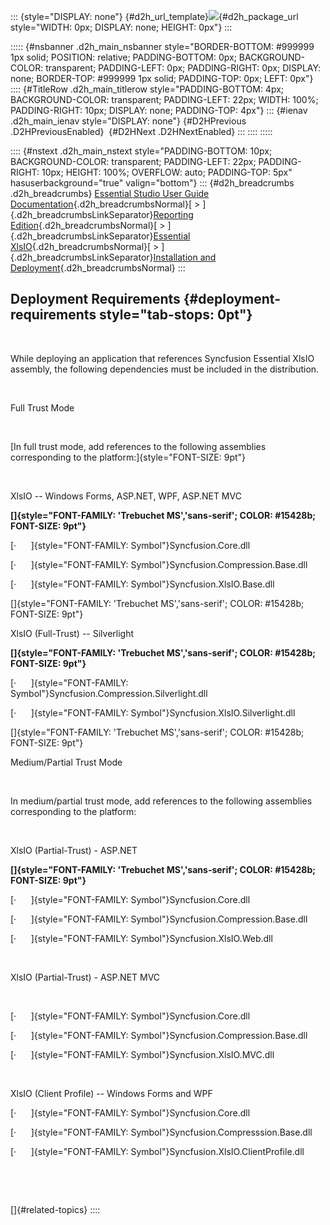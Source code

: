 ::: {style="DISPLAY: none"}
[](ms-xhelp:///?Id=d2h_url_template){#d2h_url_template}![](!package_url!){#d2h_package_url style="WIDTH: 0px; DISPLAY: none; HEIGHT: 0px"}
:::

::::: {#nsbanner .d2h_main_nsbanner style="BORDER-BOTTOM: #999999 1px solid; POSITION: relative; PADDING-BOTTOM: 0px; BACKGROUND-COLOR: transparent; PADDING-LEFT: 0px; PADDING-RIGHT: 0px; DISPLAY: none; BORDER-TOP: #999999 1px solid; PADDING-TOP: 0px; LEFT: 0px"}
:::: {#TitleRow .d2h_main_titlerow style="PADDING-BOTTOM: 4px; BACKGROUND-COLOR: transparent; PADDING-LEFT: 22px; WIDTH: 100%; PADDING-RIGHT: 10px; DISPLAY: none; PADDING-TOP: 4px"}
::: {#ienav .d2h_main_ienav style="DISPLAY: none"}
[](ms-xhelp:///?Id=13e76d29-0794-49f1-81b8-7b5ca9923b68){#D2HPrevious .D2HPreviousEnabled}  [](ms-xhelp:///?Id=ad99231a-9920-49c5-b9a3-8c0224163396){#D2HNext .D2HNextEnabled}
:::
::::
:::::

:::: {#nstext .d2h_main_nstext style="PADDING-BOTTOM: 10px; BACKGROUND-COLOR: transparent; PADDING-LEFT: 22px; PADDING-RIGHT: 10px; HEIGHT: 100%; OVERFLOW: auto; PADDING-TOP: 5px" hasuserbackground="true" valign="bottom"}
::: {#d2h_breadcrumbs .d2h_breadcrumbs}
[Essential Studio User Guide Documentation](ms-xhelp:///?Id=12457748-09e3-4d74-a240-8e049cedf030){.d2h_breadcrumbsNormal}[ \> ]{.d2h_breadcrumbsLinkSeparator}[Reporting Edition](ms-xhelp:///?Id=027aa5b6-6676-4f93-ad23-c20e8c45792e){.d2h_breadcrumbsNormal}[ \> ]{.d2h_breadcrumbsLinkSeparator}[Essential XlsIO](ms-xhelp:///?Id=b01a1b50-1d7d-40c0-bc83-af67e57c9005){.d2h_breadcrumbsNormal}[ \> ]{.d2h_breadcrumbsLinkSeparator}[Installation and Deployment](ms-xhelp:///?Id=d0af9123-dd30-4e7e-8849-b0edb2474feb){.d2h_breadcrumbsNormal}
:::

## Deployment Requirements {#deployment-requirements style="tab-stops: 0pt"}

 

While deploying an application that references Syncfusion Essential XlsIO assembly, the following dependencies must be included in the distribution.

 

Full Trust Mode

 

[In full trust mode, add references to the following assemblies corresponding to the platform:]{style="FONT-SIZE: 9pt"}

 

XlsIO -- Windows Forms, ASP.NET, WPF, ASP.NET MVC

**[]{style="FONT-FAMILY: 'Trebuchet MS','sans-serif'; COLOR: #15428b; FONT-SIZE: 9pt"}** 

[·      ]{style="FONT-FAMILY: Symbol"}Syncfusion.Core.dll

[·      ]{style="FONT-FAMILY: Symbol"}Syncfusion.Compression.Base.dll

[·      ]{style="FONT-FAMILY: Symbol"}Syncfusion.XlsIO.Base.dll

[]{style="FONT-FAMILY: 'Trebuchet MS','sans-serif'; COLOR: #15428b; FONT-SIZE: 9pt"} 

XlsIO (Full-Trust) -- Silverlight

**[]{style="FONT-FAMILY: 'Trebuchet MS','sans-serif'; COLOR: #15428b; FONT-SIZE: 9pt"}** 

[·      ]{style="FONT-FAMILY: Symbol"}Syncfusion.Compression.Silverlight.dll

[·      ]{style="FONT-FAMILY: Symbol"}Syncfusion.XlsIO.Silverlight.dll

[]{style="FONT-FAMILY: 'Trebuchet MS','sans-serif'; COLOR: #15428b; FONT-SIZE: 9pt"} 

Medium/Partial Trust Mode

 

In medium/partial trust mode, add references to the following assemblies corresponding to the platform:

 

XlsIO (Partial-Trust) - ASP.NET

**[]{style="FONT-FAMILY: 'Trebuchet MS','sans-serif'; COLOR: #15428b; FONT-SIZE: 9pt"}** 

[·      ]{style="FONT-FAMILY: Symbol"}Syncfusion.Core.dll

[·      ]{style="FONT-FAMILY: Symbol"}Syncfusion.Compression.Base.dll

[·      ]{style="FONT-FAMILY: Symbol"}Syncfusion.XlsIO.Web.dll

 

XlsIO (Partial-Trust) - ASP.NET MVC

 

[·      ]{style="FONT-FAMILY: Symbol"}Syncfusion.Core.dll

[·      ]{style="FONT-FAMILY: Symbol"}Syncfusion.Compression.Base.dll

[·      ]{style="FONT-FAMILY: Symbol"}Syncfusion.XlsIO.MVC.dll

 

XlsIO (Client Profile) -- Windows Forms and WPF

[·      ]{style="FONT-FAMILY: Symbol"}Syncfusion.Core.dll

[·      ]{style="FONT-FAMILY: Symbol"}Syncfusion.Compresssion.Base.dll

[·      ]{style="FONT-FAMILY: Symbol"}Syncfusion.XlsIO.ClientProfile.dll

 

 

[]{#related-topics}
::::
